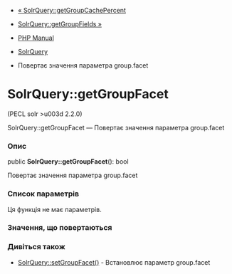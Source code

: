 - [«
SolrQuery::getGroupCachePercent](solrquery.getgroupcachepercent.md)
- [SolrQuery::getGroupFields »](solrquery.getgroupfields.md)

- [PHP Manual](index.md)
- [SolrQuery](class.solrquery.md)
- Повертає значення параметра group.facet

# SolrQuery::getGroupFacet

(PECL solr \>u003d 2.2.0)

SolrQuery::getGroupFacet — Повертає значення параметра group.facet

### Опис

public **SolrQuery::getGroupFacet**(): bool

Повертає значення параметра group.facet

### Список параметрів

Ця функція не має параметрів.

### Значення, що повертаються

### Дивіться також

- [SolrQuery::setGroupFacet()](solrquery.setgroupfacet.md) -
Встановлює параметр group.facet
